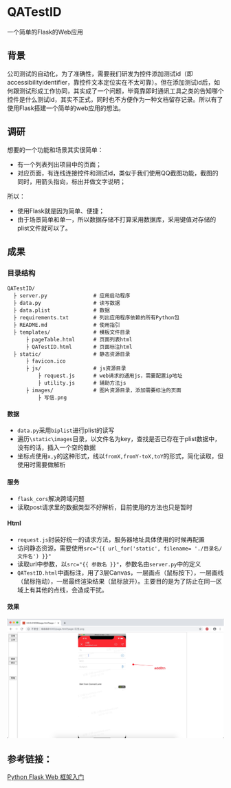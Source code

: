 # QATestID
一个简单的Flask的Web应用


## 背景

公司测试的自动化，为了准确性，需要我们研发为控件添加测试id（即accessibilityidentifier，靠控件文本定位实在不太可靠）。但在添加测试id后，如何跟测试形成工作协同，其实成了一个问题，毕竟靠即时通讯工具之类的告知哪个控件是什么测试id，其实不正式，同时也不方便作为一种文档留存记录。所以有了使用Flask搭建一个简单的web应用的想法。

## 调研

想要的一个功能和场景其实很简单：

* 有一个列表列出项目中的页面；
* 对应页面，有连线连接控件和测试id，类似于我们使用QQ截图功能，截图的同时，用箭头指向，标出并做文字说明；

所以：

* 使用Flask就是因为简单、便捷；
* 由于场景简单和单一，所以数据存储不打算采用数据库，采用键值对存储的plist文件就可以了。


## 成果

### 目录结构

	QATestID/
	  ├ server.py               # 应用启动程序
	  ├ data.py					# 读写数据
	  ├ data.plist				# 数据
	  ├ requirements.txt		# 列出应用程序依赖的所有Python包
	  ├ README.md				# 使用指引
	  ├ templates/				# 模板文件目录
	      ├ pageTable.html		# 页面列表html
	      ├ QATestID.html		# 页面标注html
	  ├ static/					# 静态资源目录
	      ├ favicon.ico
	      ├ js/					# js资源目录
	          ├ request.js		# web请求的通用js，需要配置ip地址
	          ├ utility.js		# 辅助方法js
	      ├ images/				# 图片资源目录，添加需要标注的页面
	          ├ 写信.png
	     
	     
	     
#### 数据

* `data.py`采用`biplist`进行plist的读写
* 遍历`\static\images`目录，以文件名为key，查找是否已存在于plist数据中，没有的话，插入一个空的数据
* 坐标点使用`x,y`的这种形式，线以`fromX,fromY-toX,toY`的形式，简化读取，但使用时需要做解析

#### 服务

* `flask_cors`解决跨域问题
* 读取post请求里的数据类型不好解析，目前使用的方法也只是暂时

#### Html

* `request.js`封装好统一的请求方法，服务器地址具体使用的时候再配置
* 访问静态资源，需要使用`src="{{ url_for('static', filename= './目录名/文件名') }}"`
* 读取url中参数，以`src="{{ 参数名 }}"`，参数名由`server.py`中的定义
* `QATestID.html`中画标注，用了3层Canvas，一层画点（鼠标按下），一层画线（鼠标拖动），一层最终渲染结果（鼠标放开）。主要目的是为了防止在同一区域上有其他的点线，会造成干扰。

#### 效果

![avatar](/demo.png)

## 参考链接：

[Python Flask Web 框架入门](
https://blog.csdn.net/sinat_38682860/article/details/82354342)